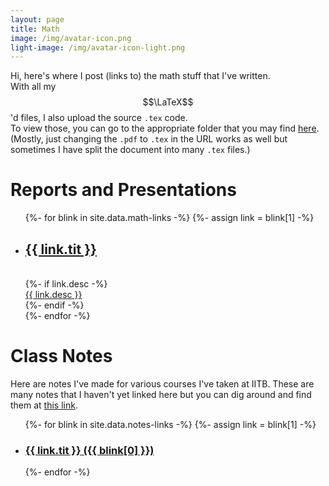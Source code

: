 ```yaml
--- 
layout: page
title: Math
image: /img/avatar-icon.png
light-image: /img/avatar-icon-light.png
---
```


Hi, here's where I post (links to) the math stuff that I've written.  
With all my $$\LaTeX$$'d files, I also upload the source `.tex` code.  
To view those, you can go to the appropriate folder that you may find [here](https://github.com/aryamanmaithani/math). (Mostly, just changing the `.pdf` to `.tex` in the URL works as well but sometimes I have split the document into many `.tex` files.)

# Reports and Presentations

<ul>
    {%- for blink in site.data.math-links -%}
        {%- assign link = blink[1] -%}
        <li>
          <a href="/math{{ blink[0] | relative_url }}">
          <h2 class="post-title">{{ link.tit }}</h2>
          </a><br>
          {%- if link.desc -%}
          <div class="post-entry-container">
            <div class="post-entry">
              <a href="/math{{ blink[0] | relative_url }}"> {{ link.desc }} </a>
            </div>
          </div>
          {%- endif -%}
        </li>
    {%- endfor -%}
</ul>

# Class Notes
Here are notes I've made for various courses I've taken at IITB. These are many notes that I haven't yet linked here but you can dig around and find them at [this link](https://github.com/aryamanmaithani/math).

<ul>
  {%- for blink in site.data.notes-links -%}
    {%- assign link = blink[1] -%}
      <li> <a href="/math{{ blink[0] | relative_url }}">
      <h3 class="post-title">{{ link.tit }} ({{ blink[0] }})</h3>
      </a> </li>
  {%- endfor -%}
</ul>
